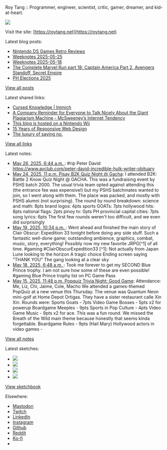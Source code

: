 Roy Tang :: Programmer, engineer, scientist, critic, gamer, dreamer, and kid-at-heart.

![](https://roytang.net/static/img/profile.jpg)

Visit the site: [https://roytang.net](https://roytang.net)

Latest blog posts:

- [Nintendo DS Games Retro Reviews](https://roytang.net/2025/05/nds-games/)
- [Weeknotes 2025-05-25](https://roytang.net/2025/05/weeknotes-05-25/)
- [Weeknotes 2025-05-18](https://roytang.net/2025/05/weeknotes-05-18/)
- [The Complete Marvel Run part 18: Captain America Part 2, Avengers Standoff, Secret Empire](https://roytang.net/2025/05/cmr-cap2/)
- [PH Elections 2025](https://roytang.net/2025/05/elections-2025/)

[View all posts](https://roytang.net/blog)

Latest shared links:

- [Cursed Knowledge | Immich](https://roytang.net/2025/05/279e46664d198e1ed81d79cebc7b3f35/)
- [A Company Reminder for Everyone to Talk Nicely About the Giant Plagiarism Machine - McSweeney’s Internet Tendency](https://roytang.net/2025/05/5d4fe930af4444e183a256ca7e9b15ae/)
- [This blog is hosted on a Nintendo Wii](https://roytang.net/2025/05/d5e473a0ceed9cc6cd27370f541bf097/)
- [15 Years of Responsive Web Design](https://roytang.net/2025/05/b0c598e35420fc5b67fac1a342931050/)
- [The luxury of saying no.](https://roytang.net/2025/05/c9bd42e6749600746e7226a0417c4c75/)

[View all links](https://roytang.net/links)

Latest notes:

- [May 26, 2025, 6:44 a.m. ](https://roytang.net/2025/05/114570893560543382/): #rip Peter David https://www.avclub.com/peter-david-incredible-hulk-writer-obituary
- [May 24, 2025, 11 p.m. Pisay B2K Quiz Night @ Gacha](https://roytang.net/2025/05/pisay-b2k-quiz/): I attended B2K: Battle 2 Know Quiz Night @ GACHA. This was a fundraising event by PSHS batch 2000. The usual trivia team opted against attending this (the entrance fee was expensive!) but my PSHS batchmates wanted to join, so I went along with them. The place was packed, and mostly with PSHS alumni (not surprising). The round by round breakdown: science and math: 8pts brand logos: 4pts sports GOATs: 7pts hollywood hits: 8pts national flags: 2pts pinoy tv: 0pts PH provincial capital cities: 7pts song lyrics: 6pts The first few rounds weren&#x27;t too difficult, and we even did surprisingly
- [May 19, 2025, 10:34 p.m. ](https://roytang.net/2025/05/114534992684875010/): Went ahead and finished the main story of Clair Obscur: Expedition 33 tonight before doing any side stuff. Such a fantastic well-done game; outstanding ambience, graphics, combat, music, story, everything! Possibly now my new favorite JRPG[^1] of all time. #gaming #ClairObscurExpedition33 [^1]: Not actually from Japan Lune looking to the horizon A tragic choice Ending screen saying &quot;THANK YOU&quot; The gang looking at a clear sky
- [May 18, 2025, 6:48 a.m. ](https://roytang.net/2025/05/114525608715626976/): Took me forever to get my SECOND Blue Prince trophy. I am not sure how some of these are even possible! #gaming Blue Prince trophy list on PC Game Pass
- [May 15, 2025, 11:48 p.m. Popquiz Trivia Night: Good Game](https://roytang.net/2025/05/popquiz-games/): Attendance: Me, Liz, Chi, Jaime, Cole, Macho We attended a games-themed PopQuiz at a new venue this Thursday. The venue was Quantum Neon mini-golf at Home Depot Ortigas. They have a sister restaurant calle Xin Xin. Rounds were: Sports Goats - 7pts Video Game Bosses - 5pts x2 for powerup Boardgame Meeples - 9pts Sports in Pop Culture - 4pts Video Game Music - 9pts x2 for ace. This was a fun round. We missed the Breath of the Wild main theme because honestly that seems kinda forgettable. Boardgame Rules - 9pts (Hail Mary) Hollywood actors in video games -

[View all notes](https://roytang.net/notes)

Latest sketches:


- ![](https://roytang.net/media/cache/32/e6/32e6bccc49e8369f7e33d4b393e24821.jpg)
- ![](https://roytang.net/media/cache/6d/bb/6dbb65d9198fe1692eed00385ef079c4.jpg)
- ![](https://roytang.net/media/cache/55/78/5578c142afd534e31f9723865e041b14.jpg)
- ![](https://roytang.net/media/cache/ab/48/ab48f5f9b0480e3f07e72a0a6795f014.jpg)

[View sketchbook](https://roytang.net/albums/sketchbook)


Elsewhere:

- [Mastodon](https://indieweb.social/@roytang)
- [Twitch](https://twitch.tv/twitchyroy)
- [LinkedIn](https://www.linkedin.com/in/roytang)
- [Instagram](https://instagram.com/roytang0400)
- [Github](https://github.com/roytang)
- [Reddit](https://reddit.com/u/hungryroy)
- [Ko-fi](https://ko-fi.com/roytang)
- [](mailto:hello@roytang.net)